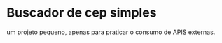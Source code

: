 <h1>Buscador de cep simples</h1>
um projeto pequeno, apenas para praticar o consumo de APIS externas.
